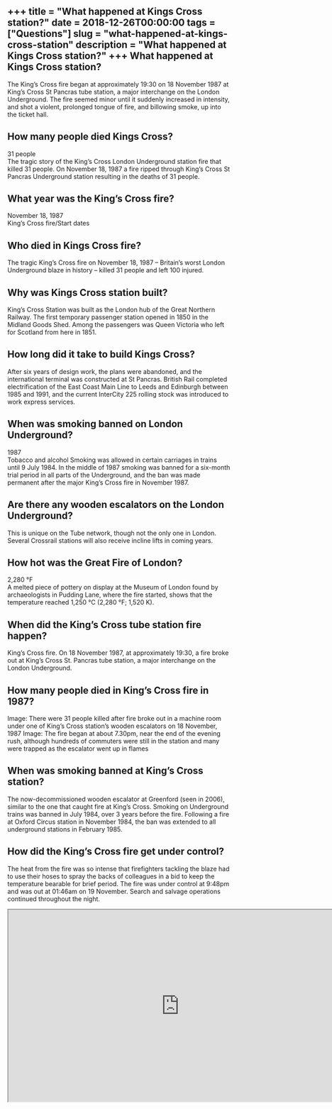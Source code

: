 +++
title = "What happened at Kings Cross station?"
date = 2018-12-26T00:00:00
tags = ["Questions"]
slug = "what-happened-at-kings-cross-station"
description = "What happened at Kings Cross station?"
+++
What happened at Kings Cross station?
-------------------------------------

The King’s Cross fire began at approximately 19:30 on 18 November 1987 at King’s Cross St Pancras tube station, a major interchange on the London Underground. The fire seemed minor until it suddenly increased in intensity, and shot a violent, prolonged tongue of fire, and billowing smoke, up into the ticket hall.

How many people died Kings Cross?
---------------------------------

31 people  
The tragic story of the King’s Cross London Underground station fire that killed 31 people. On November 18, 1987 a fire ripped through King’s Cross St Pancras Underground station resulting in the deaths of 31 people.

What year was the King’s Cross fire?
------------------------------------

November 18, 1987  
King’s Cross fire/Start dates

Who died in Kings Cross fire?
-----------------------------

The tragic King’s Cross fire on November 18, 1987 – Britain’s worst London Underground blaze in history – killed 31 people and left 100 injured.

Why was Kings Cross station built?
----------------------------------

King’s Cross Station was built as the London hub of the Great Northern Railway. The first temporary passenger station opened in 1850 in the Midland Goods Shed. Among the passengers was Queen Victoria who left for Scotland from here in 1851.

How long did it take to build Kings Cross?
------------------------------------------

After six years of design work, the plans were abandoned, and the international terminal was constructed at St Pancras. British Rail completed electrification of the East Coast Main Line to Leeds and Edinburgh between 1985 and 1991, and the current InterCity 225 rolling stock was introduced to work express services.

When was smoking banned on London Underground?
----------------------------------------------

1987  
Tobacco and alcohol Smoking was allowed in certain carriages in trains until 9 July 1984. In the middle of 1987 smoking was banned for a six-month trial period in all parts of the Underground, and the ban was made permanent after the major King’s Cross fire in November 1987.

Are there any wooden escalators on the London Underground?
----------------------------------------------------------

This is unique on the Tube network, though not the only one in London. Several Crossrail stations will also receive incline lifts in coming years.

How hot was the Great Fire of London?
-------------------------------------

2,280 °F  
A melted piece of pottery on display at the Museum of London found by archaeologists in Pudding Lane, where the fire started, shows that the temperature reached 1,250 °C (2,280 °F; 1,520 K).

When did the King’s Cross tube station fire happen?
---------------------------------------------------

King’s Cross fire. On 18 November 1987, at approximately 19:30, a fire broke out at King’s Cross St. Pancras tube station, a major interchange on the London Underground.

How many people died in King’s Cross fire in 1987?
--------------------------------------------------

Image: There were 31 people killed after fire broke out in a machine room under one of King’s Cross station’s wooden escalators on 18 November, 1987 Image: The fire began at about 7.30pm, near the end of the evening rush, although hundreds of commuters were still in the station and many were trapped as the escalator went up in flames

When was smoking banned at King’s Cross station?
------------------------------------------------

The now-decommissioned wooden escalator at Greenford (seen in 2006), similar to the one that caught fire at King’s Cross. Smoking on Underground trains was banned in July 1984, over 3 years before the fire. Following a fire at Oxford Circus station in November 1984, the ban was extended to all underground stations in February 1985.

How did the King’s Cross fire get under control?
------------------------------------------------

The heat from the fire was so intense that firefighters tackling the blaze had to use their hoses to spray the backs of colleagues in a bid to keep the temperature bearable for brief period. The fire was under control at 9:48pm and was out at 01:46am on 19 November. Search and salvage operations continued throughout the night.

<iframe allow="accelerometer; autoplay; clipboard-write; encrypted-media; gyroscope; picture-in-picture" allowfullscreen="" class="__youtube_prefs__  epyt-is-override  no-lazyload" data-no-lazy="1" data-origheight="433" data-origwidth="770" data-skipgform_ajax_framebjll="" height="433" id="_ytid_48837" loading="lazy" src="https://www.youtube.com/embed/0iwkBwTYLEc?enablejsapi=1&autoplay=0&cc_load_policy=0&cc_lang_pref=&iv_load_policy=1&loop=0&modestbranding=0&rel=1&fs=1&playsinline=0&autohide=2&theme=dark&color=red&controls=1&" title="YouTube player" width="770"></iframe>